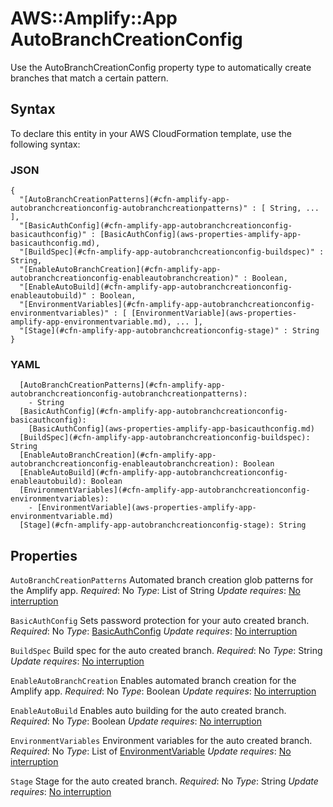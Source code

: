 # AWS::Amplify::App AutoBranchCreationConfig<a name="aws-properties-amplify-app-autobranchcreationconfig"></a>

 Use the AutoBranchCreationConfig property type to automatically create branches that match a certain pattern\.

## Syntax<a name="aws-properties-amplify-app-autobranchcreationconfig-syntax"></a>

To declare this entity in your AWS CloudFormation template, use the following syntax:

### JSON<a name="aws-properties-amplify-app-autobranchcreationconfig-syntax.json"></a>

```
{
  "[AutoBranchCreationPatterns](#cfn-amplify-app-autobranchcreationconfig-autobranchcreationpatterns)" : [ String, ... ],
  "[BasicAuthConfig](#cfn-amplify-app-autobranchcreationconfig-basicauthconfig)" : [BasicAuthConfig](aws-properties-amplify-app-basicauthconfig.md),
  "[BuildSpec](#cfn-amplify-app-autobranchcreationconfig-buildspec)" : String,
  "[EnableAutoBranchCreation](#cfn-amplify-app-autobranchcreationconfig-enableautobranchcreation)" : Boolean,
  "[EnableAutoBuild](#cfn-amplify-app-autobranchcreationconfig-enableautobuild)" : Boolean,
  "[EnvironmentVariables](#cfn-amplify-app-autobranchcreationconfig-environmentvariables)" : [ [EnvironmentVariable](aws-properties-amplify-app-environmentvariable.md), ... ],
  "[Stage](#cfn-amplify-app-autobranchcreationconfig-stage)" : String
}
```

### YAML<a name="aws-properties-amplify-app-autobranchcreationconfig-syntax.yaml"></a>

```
  [AutoBranchCreationPatterns](#cfn-amplify-app-autobranchcreationconfig-autobranchcreationpatterns):
    - String
  [BasicAuthConfig](#cfn-amplify-app-autobranchcreationconfig-basicauthconfig):
    [BasicAuthConfig](aws-properties-amplify-app-basicauthconfig.md)
  [BuildSpec](#cfn-amplify-app-autobranchcreationconfig-buildspec): String
  [EnableAutoBranchCreation](#cfn-amplify-app-autobranchcreationconfig-enableautobranchcreation): Boolean
  [EnableAutoBuild](#cfn-amplify-app-autobranchcreationconfig-enableautobuild): Boolean
  [EnvironmentVariables](#cfn-amplify-app-autobranchcreationconfig-environmentvariables):
    - [EnvironmentVariable](aws-properties-amplify-app-environmentvariable.md)
  [Stage](#cfn-amplify-app-autobranchcreationconfig-stage): String
```

## Properties<a name="aws-properties-amplify-app-autobranchcreationconfig-properties"></a>

`AutoBranchCreationPatterns`  <a name="cfn-amplify-app-autobranchcreationconfig-autobranchcreationpatterns"></a>
Automated branch creation glob patterns for the Amplify app\.
*Required*: No
*Type*: List of String
*Update requires*: [No interruption](https://docs.aws.amazon.com/AWSCloudFormation/latest/UserGuide/using-cfn-updating-stacks-update-behaviors.html#update-no-interrupt)

`BasicAuthConfig`  <a name="cfn-amplify-app-autobranchcreationconfig-basicauthconfig"></a>
Sets password protection for your auto created branch\.
*Required*: No
*Type*: [BasicAuthConfig](aws-properties-amplify-app-basicauthconfig.md)
*Update requires*: [No interruption](https://docs.aws.amazon.com/AWSCloudFormation/latest/UserGuide/using-cfn-updating-stacks-update-behaviors.html#update-no-interrupt)

`BuildSpec`  <a name="cfn-amplify-app-autobranchcreationconfig-buildspec"></a>
Build spec for the auto created branch\.
*Required*: No
*Type*: String
*Update requires*: [No interruption](https://docs.aws.amazon.com/AWSCloudFormation/latest/UserGuide/using-cfn-updating-stacks-update-behaviors.html#update-no-interrupt)

`EnableAutoBranchCreation`  <a name="cfn-amplify-app-autobranchcreationconfig-enableautobranchcreation"></a>
Enables automated branch creation for the Amplify app\.
*Required*: No
*Type*: Boolean
*Update requires*: [No interruption](https://docs.aws.amazon.com/AWSCloudFormation/latest/UserGuide/using-cfn-updating-stacks-update-behaviors.html#update-no-interrupt)

`EnableAutoBuild`  <a name="cfn-amplify-app-autobranchcreationconfig-enableautobuild"></a>
Enables auto building for the auto created branch\.
*Required*: No
*Type*: Boolean
*Update requires*: [No interruption](https://docs.aws.amazon.com/AWSCloudFormation/latest/UserGuide/using-cfn-updating-stacks-update-behaviors.html#update-no-interrupt)

`EnvironmentVariables`  <a name="cfn-amplify-app-autobranchcreationconfig-environmentvariables"></a>
Environment variables for the auto created branch\.
*Required*: No
*Type*: List of [EnvironmentVariable](aws-properties-amplify-app-environmentvariable.md)
*Update requires*: [No interruption](https://docs.aws.amazon.com/AWSCloudFormation/latest/UserGuide/using-cfn-updating-stacks-update-behaviors.html#update-no-interrupt)

`Stage`  <a name="cfn-amplify-app-autobranchcreationconfig-stage"></a>
Stage for the auto created branch\.
*Required*: No
*Type*: String
*Update requires*: [No interruption](https://docs.aws.amazon.com/AWSCloudFormation/latest/UserGuide/using-cfn-updating-stacks-update-behaviors.html#update-no-interrupt)

